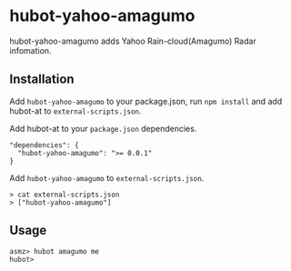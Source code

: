 # hubot-yahoo-amagumo

hubot-yahoo-amagumo adds Yahoo Rain-cloud(Amagumo) Radar infomation.

## Installation

Add `hubot-yahoo-amagumo` to your package.json, run `npm install` and add hubot-at to `external-scripts.json`.

Add hubot-at to your `package.json` dependencies.

```
"dependencies": {
  "hubot-yahoo-amagumo": ">= 0.0.1"
}
```

Add `hubot-yahoo-amagumo` to `external-scripts.json`.

```
> cat external-scripts.json
> ["hubot-yahoo-amagumo"]
```

## Usage

```
asmz> hubot amagumo me
hubot> 
```
